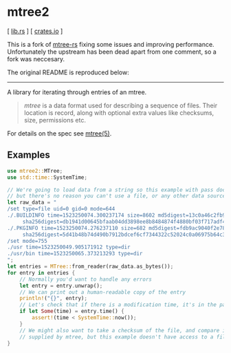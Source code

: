 # mtree2

[ [lib.rs] ] [ [crates.io] ]

This is a fork of [mtree-rs](https://github.com/derekdreery/mtree-rs) fixing some issues and improving performance. Unfortunately the upstream
has been dead apart from one comment, so a fork was neccesary.

The original README is reproduced below:

---

A library for iterating through entries of an mtree.

> *mtree* is a data format used for describing a sequence of files. Their location is record, along with optional extra values like checksums, size, permissions etc.

 For details on the spec see [mtree(5)].

## Examples

```rust
use mtree2::MTree;
use std::time::SystemTime;

// We're going to load data from a string so this example with pass doctest,
// but there's no reason you can't use a file, or any other data source.
let raw_data = "
/set type=file uid=0 gid=0 mode=644
./.BUILDINFO time=1523250074.300237174 size=8602 md5digest=13c0a46c2fb9f18a1a237d4904b6916e \
     sha256digest=db1941d00645bfaab04dd3898ee8b8484874f4880bf03f717adf43a9f30d9b8c
./.PKGINFO time=1523250074.276237110 size=682 md5digest=fdb9ac9040f2e78f3561f27e5b31c815 \
     sha256digest=5d41b48b74d490b7912bdcef6cf7344322c52024c0a06975b64c3ca0b4c452d1
/set mode=755
./usr time=1523250049.905171912 type=dir
./usr/bin time=1523250065.373213293 type=dir
";
let entries = MTree::from_reader(raw_data.as_bytes());
for entry in entries {
    // Normally you'd want to handle any errors
    let entry = entry.unwrap();
    // We can print out a human-readable copy of the entry
    println!("{}", entry);
    // Let's check that if there is a modification time, it's in the past
    if let Some(time) = entry.time() {
        assert!(time < SystemTime::now());
    }
    // We might also want to take a checksum of the file, and compare it to the digests
    // supplied by mtree, but this example doesn't have access to a filesystem.
}
```

[mtree(5)]: https://www.freebsd.org/cgi/man.cgi?mtree(5)
[crates.io]: https://crates.io/crates/mtree2
[lib.rs]: https://lib.rs/crates/mtree2
